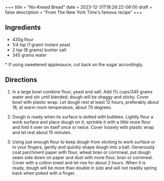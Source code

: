 +++
title = "No-Knead Bread"
date = 2023-12-31T18:26:22-06:00
draft = false
description = "From The New York Time's famous recipe"
+++

## Ingredients

- 430g flour
- 1/4 tsp (1 gram) instant yeast
- 2 tsp (8 grams) kosher salt
- 345 grams water

\* If using sweetened applesauce, cut back on the sugar accordingly.

## Directions

1. In a large bowl combine flour, yeast and salt.
   Add 1½ cups/345 grams water and stir until blended; dough will be shaggy and sticky.
   Cover bowl with plastic wrap.
   Let dough rest at least 12 hours, preferably about 18, at warm room temperature, about 70 degrees.

2. Dough is ready when its surface is dotted with bubbles.
   Lightly flour a work surface and place dough on it; sprinkle it with a little more flour and fold it over on itself once or twice.
   Cover loosely with plastic wrap and let rest about 15 minutes.

3. Using just enough flour to keep dough from sticking to work surface or to your fingers, gently and quickly shape dough into a ball.
   Generously coat parchment paper with flour, wheat bran or cornmeal; put dough seam side down on paper and dust with more flour, bran or cornmeal.
   Cover with a cotton towel and let rise for about 2 hours.
   When it is ready, dough will be more than double in size and will not readily spring back when poked with a finger.
